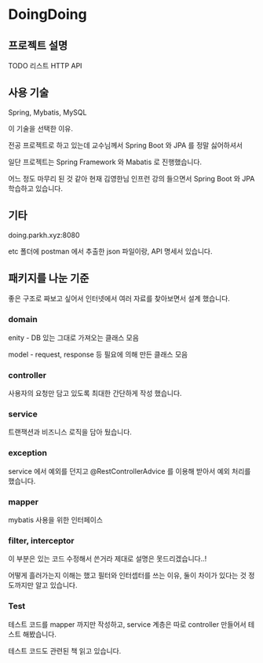 # DoingDoing
## 프로젝트 설명

TODO 리스트 HTTP API

## 사용 기술

Spring, Mybatis, MySQL

이 기술을 선택한 이유.

전공 프로젝트로 하고 있는데 교수님께서 Spring Boot 와 JPA 를 정말 싫어하셔서 

일단 프로젝트는 Spring Framework 와 Mabatis 로 진행했습니다.

어느 정도 마무리 된 것 같아 현재 김영한님 인프런 강의 들으면서 Spring Boot 와 JPA 학습하고 있습니다.

## 기타

doing.parkh.xyz:8080

etc 폴더에 postman 에서 추출한 json 파일이랑, API 명세서 있습니다.

## 패키지를 나눈 기준

좋은 구조로 짜보고 싶어서 인터넷에서 여러 자료를 찾아보면서 설계 했습니다.

### domain

enity - DB 있는 그대로 가져오는 클래스 모음 

model - request, response 등 필요에 의해 만든 클래스 모음

### controller

사용자의 요청만 담고 있도록 최대한 간단하게 작성 했습니다.

### service

트랜잭션과 비즈니스 로직을 담아 뒀습니다.

### exception

service 에서 예외를 던지고 @RestControllerAdvice 를 이용해 받아서 예외 처리를 했습니다.

### mapper

mybatis 사용을 위한 인터페이스

### filter, interceptor

이 부분은 있는 코드 수정해서 쓴거라 제대로 설명은 못드리겠습니다..!

어떻게 흘러가는지 이해는 했고 필터와 인터셉터를 쓰는 이유, 둘이 차이가 있다는 것 정도까지만 알고 있습니다.

### Test 

테스트 코드를 mapper 까지만 작성하고, service 계층은 따로 controller 만들어서 테스트 해봤습니다. 

테스트 코드도 관련된 책 읽고 있습니다.
